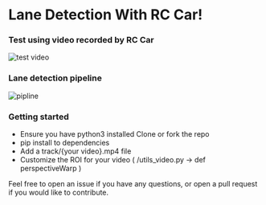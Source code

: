 # Lane Detection With RC Car!

### Test using video recorded by RC Car
![test video](https://user-images.githubusercontent.com/52916934/147223614-796f9e78-8071-4bfd-a26a-a6a36dcbf66a.gif)


### Lane detection pipeline
![pipline](https://user-images.githubusercontent.com/52916934/147220970-418eb67a-6f4b-40e3-a997-52969b536316.png)

### Getting started
- Ensure you have python3 installed Clone or fork the repo
- pip install to dependencies
- Add a track/{your video}.mp4 file
- Customize the ROI for your video ( /utils_video.py → def perspectiveWarp )

Feel free to open an issue if you have any questions, or open a pull request if you would like to contribute.